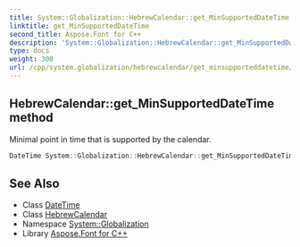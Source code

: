 ```yaml
---
title: System::Globalization::HebrewCalendar::get_MinSupportedDateTime method
linktitle: get_MinSupportedDateTime
second_title: Aspose.Font for C++
description: 'System::Globalization::HebrewCalendar::get_MinSupportedDateTime method. Minimal point in time that is supported by the calendar in C++.'
type: docs
weight: 300
url: /cpp/system.globalization/hebrewcalendar/get_minsupporteddatetime/
---
```

## HebrewCalendar::get_MinSupportedDateTime method


Minimal point in time that is supported by the calendar.

```cpp
DateTime System::Globalization::HebrewCalendar::get_MinSupportedDateTime() const override
```

## See Also

* Class [DateTime](../../../system/datetime/)
* Class [HebrewCalendar](../)
* Namespace [System::Globalization](../../)
* Library [Aspose.Font for C++](../../../)
